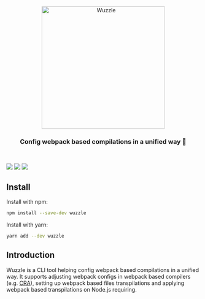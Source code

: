 <p align="center">
  <img alt="Wuzzle" src="https://user-images.githubusercontent.com/8203034/108078190-56eb2600-70a8-11eb-925a-112064dd71ff.jpg" width="320">
</p>

<h3 align="center">
  Config webpack based compilations in a unified way 🚀
</h3>

<br>

[![](https://img.shields.io/npm/v/wuzzle.svg)](https://www.npmjs.com/package/wuzzle)
[![](https://img.shields.io/codecov/c/github/host1-tech/wuzzle/master.svg)](https://app.codecov.io/gh/host1-tech/wuzzle)
[![](https://img.shields.io/github/license/host1-tech/wuzzle)](https://github.com/host1-tech/wuzzle/blob/master/LICENSE)

## Install

Install with npm:

```sh
npm install --save-dev wuzzle
```

Install with yarn:

```sh
yarn add --dev wuzzle
```

## Introduction

Wuzzle is a CLI tool helping config webpack based compilations in a unified way. It supports adjusting webpack configs in webpack based compilers (e.g. [CRA](https://github.com/facebook/create-react-app)), setting up webpack based files transpilations and applying webpack based transpilations on Node.js requiring.
